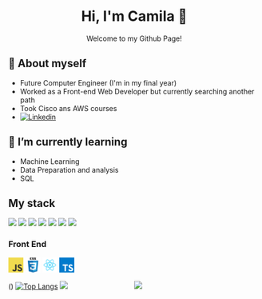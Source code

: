 <h1 align="center"> Hi, I'm Camila 👋 <br/> </h2> 
<p align="center"> Welcome to my Github Page! </p>

## 🔭 About myself
 - Future Computer Engineer (I'm in my final year)
 - Worked as a Front-end Web Developer but currently searching another path 
 - Took Cisco ans AWS courses
 - [![Linkedin](https://img.shields.io/badge/-LinkedIn-blue?style=flat&logo=Linkedin&logoColor=white)](https://www.linkedin.com/in/camila-careggio-36500214a/)

## 🌱 I’m currently learning 
 - Machine Learning
 - Data Preparation and analysis
 - SQL

## My stack

  <code><img width="30" src="https://www.vectorlogo.zone/logos/python/python-ar21.svg"></code>
  <code><img width="30" src="https://github.com/abrahamcalf/programming-languages-logos/blob/e1be48ad2dffe3e6e0e24fdefa9e740167fb2315/src/cpp/cpp.png"></code>
  <code><img width="30" src="https://www.vectorlogo.zone/logos/java/java-ar21.svg"></code>
  <code><img width="30" src="https://www.vectorlogo.zone/logos/git-scm/git-scm-ar21.svg"></code>
  <code><img width="30" src="https://www.vectorlogo.zone/logos/github/github-ar21.svg"></code>
  <code><img width="30" src="https://www.vectorlogo.zone/logos/linux/linux-ar21.svg"></code>
  <code><img width="30" src="https://github.com/abrahamcalf/programming-languages-logos/blob/master/src/c/c.svg"></code>

### Front End
  <code><img height="30" src="https://raw.githubusercontent.com/github/explore/80688e429a7d4ef2fca1e82350fe8e3517d3494d/topics/javascript/javascript.png"></code>
  <code><img height="30" src="https://raw.githubusercontent.com/github/explore/80688e429a7d4ef2fca1e82350fe8e3517d3494d/topics/css/css.png"></code>
  <code><img height="30" src="https://raw.githubusercontent.com/github/explore/80688e429a7d4ef2fca1e82350fe8e3517d3494d/topics/react/react.png"></code>
  <code><img height="30" src="https://raw.githubusercontent.com/github/explore/80688e429a7d4ef2fca1e82350fe8e3517d3494d/topics/typescript/typescript.png"></code>

(<img width="50%" align="right" src="https://github-readme-stats-sigma-five.vercel.app/api?username=camilacareggio&show_icons=true&hide=contribs,prs&cache_seconds=86400&theme=transparent" />)
[![Top Langs](https://github-readme-stats.vercel.app/api/top-langs/?username=camilacareggio&layout=compact)](https://github.com/anuraghazra/github-readme-stats)
<img width=30% src="https://wompampsupport.azureedge.net/fetchimage?siteId=7575&v=2&jpgQuality=100&width=700&url=https%3A%2F%2Fi.kym-cdn.com%2Fentries%2Ficons%2Ffacebook%2F000%2F021%2F807%2Fig9OoyenpxqdCQyABmOQBZDI0duHk2QZZmWg2Hxd4ro.jpg">
